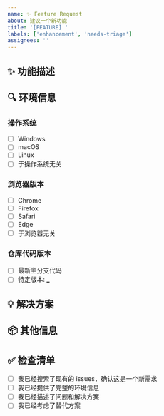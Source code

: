 ```yaml
---
name: ✨ Feature Request
about: 建议一个新功能
title: '[FEATURE] '
labels: ['enhancement', 'needs-triage']
assignees: ''
---
```


## ✨ 功能描述

<!-- 请简要描述你想要的功能 -->

## 🔍 环境信息

<!-- 请填写以下信息 -->

### 操作系统

- [ ] Windows
- [ ] macOS
- [ ] Linux
- [ ] 于操作系统无关

### 浏览器版本

- [ ] Chrome **<Version>**
- [ ] Firefox **<Version>**
- [ ] Safari **<Version>**
- [ ] Edge **<Version>**
- [ ] 于浏览器无关

### 仓库代码版本

- [ ] 最新主分支代码
- [ ] 特定版本: **\_**

## 💡 解决方案

<!-- 描述你建议的解决方案 -->

## 📦 其他信息

<!-- 添加任何其他上下文或截图 -->

## ✅ 检查清单

- [ ] 我已经搜索了现有的 issues，确认这是一个新需求
- [ ] 我已经提供了完整的环境信息
- [ ] 我已经描述了问题和解决方案
- [ ] 我已经考虑了替代方案
